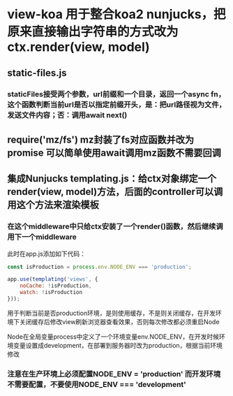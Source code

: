 # view-koa 用于整合koa2 nunjucks，把原来直接输出字符串的方式改为 ctx.render(view, model)

## static-files.js

### staticFiles接受两个参数，url前缀和一个目录，返回一个async fn， 这个函数判断当前url是否以指定前缀开头，是：把url路径视为文件，发送文件内容；否：调用await next()

## require('mz/fs') mz封装了fs对应函数并改为promise 可以简单使用await调用mz函数不需要回调

## 集成Nunjucks templating.js：给ctx对象绑定一个render(view, model)方法，后面的controller可以调用这个方法来渲染模板

### 在这个middleware中只给ctx安装了一个render()函数，然后继续调用下一个middleware

此时在app.js添加如下代码：

```javascript
const isProduction = process.env.NODE_ENV === 'production';

app.use(templating('views', {
    noCache: !isProduction,
    watch: !isProduction
}));
```

用于判断当前是否production环境，是则使用缓存，不是则关闭缓存，在开发环境下关闭缓存后修改view刷新浏览器查看效果，否则每次修改都必须重启Node  

Node在全局变量process中定义了一个环境变量env.NODE_ENV，在开发时候环境变量设置成development，在部署到服务器时改为production，根据当前环境修改

### 注意在生产环境上必须配置NODE_ENV = 'production' 而开发环境不需要配置，不要使用NODE_ENV === 'development'

